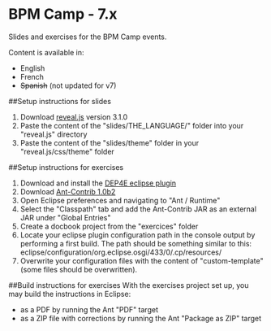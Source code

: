 BPM Camp - 7.x
====================

Slides and exercises for the BPM Camp events.

Content is available in:
- English
- French
- ~~Spanish~~ (not updated for v7)

##Setup instructions for slides
1. Download [reveal.js](https://github.com/hakimel/reveal.js/) version 3.1.0
2. Paste the content of the "slides/THE_LANGUAGE/" folder into your "reveal.js" directory
3. Paste the content of the "slides/theme" folder in your "reveal.js/css/theme" folder

##Setup instructions for exercises
1. Download and install the [DEP4E eclipse plugin](http://dep4e.sourceforge.net/)
2. Download [Ant-Contrib 1.0b2](http://sourceforge.net/project/showfiles.php?group_id=36177) 
3. Open Eclipse preferences and navigating to "Ant / Runtime"
4. Select the "Classpath" tab and add the Ant-Contrib JAR as an external JAR under "Global Entries"
5. Create a docbook project from the "exercices" folder
6. Locate your eclipse plugin configuration path in the console output by performing a first build. The path should be something similar to this: eclipse/configuration/org.eclipse.osgi/433/0/.cp/resources/
7. Overwrite your configuration files with the content of "custom-template" (some files should be overwritten).

##Build instructions for exercises
With the exercises project set up, you may build the instructions in Eclipse:
- as a PDF by running the Ant "PDF" target
- as a ZIP file with corrections by running the Ant "Package as ZIP" target


